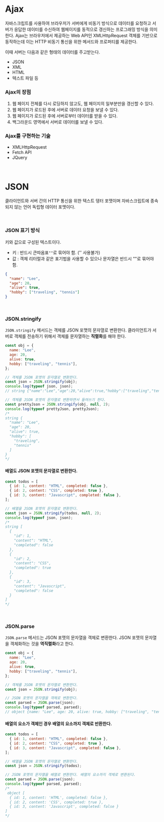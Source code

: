 # Ajax

자바스크립트를 사용하여 브라우저가 서버에게 비동기 방식으로 데이터를 요청하고 서버가 응답한 데이터를 수신하여 웹페이지를 동적으로 갱신하는 프로그래밍 방식을 의미한다. Ajax는 브라우저에서 제공하는 Web API인 XMLHttpRequest 객체를 기반으로 동작하는데 이는 HTTP 비동기 통신을 위한 메서드와 프로퍼티를 제공한다.

이때 서버는 다음과 같은 형태의 데이터를 주고받는다.

- JSON
- XML
- HTML
- 텍스트 파일 등

### Ajax의 장점

1. 웹 페이지 전체를 다시 로딩하지 않고도, 웹 페이지의 일부분만을 갱신할 수 있다.
2. 웹 페이지가 로드된 후에 서버로 데이터 요청을 보낼 수 있다.
3. 웹 페이지가 로드된 후에 서버로부터 데이터를 받을 수 있다.
4. 백그라운드 영역에서 서버로 데이터를 보낼 수 있다.

### Ajax를 구현하는 기술

- XMLHttpRequest
- Fetch API
- JQuery

<br/>

# JSON

클라이언트와 서버 간의 HTTP 통신을 위한 텍스트 뎅터 포맷이며 자바스크립트에 종속되지 않는 언어 독립형 데이터 포멧이다.

<br/>

### JSON 표기 방식

키와 값으로 구성된 텍스트이다.

- 키 : 반드시 큰따옴표`""`로 묶어야 함. ('' 사용불가)
- 값 : 객체 리터럴과 같은 표기법을 사용할 수 있으나 문자열은 반드시 ""로 묶어야 함.

```json
{
  "name": "Lee",
  "age": 20,
  "alive": true,
  "hobby": ["traveling", "tennis"]
}
```

<br/>

### JSON.stringify

`JSON.stringify` 메서드는 객체를 JSON 포맷의 문자열로 변환한다. 클라이언트가 서버로 객체를 전송하기 위해서 객체를 문자열하는 **직렬화**를 해야 한다.

```js
const obj = {
  name: "Lee",
  age: 20,
  alive: true,
  hobby: ["traveling", "tennis"],
};

// 객체를 JSON 포맷의 문자열로 변환한다.
const json = JSON.stringify(obj);
console.log(typeof json, json);
// string {"name":"Lee","age":20,"alive":true,"hobby":["traveling","tennis"]}

// 객체를 JSON 포맷의 문자열로 변환하면서 들여쓰기 한다.
const prettyJson = JSON.stringify(obj, null, 2);
console.log(typeof prettyJson, prettyJson);
/*
string {
  "name": "Lee",
  "age": 20,
  "alive": true,
  "hobby": [
    "traveling",
    "tennis"
  ]
}
*/
```

#### 배열도 JSON 포맷의 문자열로 변환한다.

```js
const todos = [
  { id: 1, content: "HTML", completed: false },
  { id: 2, content: "CSS", completed: true },
  { id: 3, content: "Javascript", completed: false },
];

// 배열을 JSON 포맷의 문자열로 변환한다.
const json = JSON.stringify(todos, null, 2);
console.log(typeof json, json);
/*
string [
  {
    "id": 1,
    "content": "HTML",
    "completed": false
  },
  {
    "id": 2,
    "content": "CSS",
    "completed": true
  },
  {
    "id": 3,
    "content": "Javascript",
    "completed": false
  }
]
*/
```

<br/>

### JSON.parse

`JSON.parse` 메서드는 JSON 포맷의 문자열을 객체로 변환한다. JSON 포맷의 문자열을 객체화하는 것을 **역직렬화**라고 한다.

```js
const obj = {
  name: "Lee",
  age: 20,
  alive: true,
  hobby: ["traveling", "tennis"],
};

// 객체를 JSON 포맷의 문자열로 변환한다.
const json = JSON.stringify(obj);

// JSON 포맷의 문자열을 객체로 변환한다.
const parsed = JSON.parse(json);
console.log(typeof parsed, parsed);
// object {name: "Lee", age: 20, alive: true, hobby: ["traveling", "tennis"]}
```

#### 배열의 요소가 객체인 경우 배열의 요소까지 객체로 반환한다.

```js
const todos = [
  { id: 1, content: "HTML", completed: false },
  { id: 2, content: "CSS", completed: true },
  { id: 3, content: "Javascript", completed: false },
];

// 배열을 JSON 포맷의 문자열로 변환한다.
const json = JSON.stringify(todos);

// JSON 포맷의 문자열을 배열로 변환한다. 배열의 요소까지 객체로 변환된다.
const parsed = JSON.parse(json);
console.log(typeof parsed, parsed);
/*
 object [
  { id: 1, content: 'HTML', completed: false },
  { id: 2, content: 'CSS', completed: true },
  { id: 3, content: 'Javascript', completed: false }
]
*/
```

